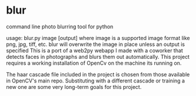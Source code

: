 blur
====

command line photo blurring tool for python

usage: blur.py image [output]
where image is a supported image format like png, jpg, tiff, etc. 
blur will overwrite the image in place unless an output is specified
This is a port of a web2py webapp I made with a coworker that detects faces in photographs and blurs them out automatically.
This project requires a working installation of OpenCv on the machine its running on.

The haar cascade file included in the project is chosen from those available in OpenCV's main repo. Substituting with a different cascade or training
a new one are some very long-term goals for this project.

